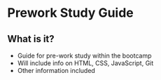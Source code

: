 # Prework Study Guide
## What is it?
- Guide for pre-work study within the bootcamp
- Will include info on HTML, CSS, JavaScript, Git
- Other information included


